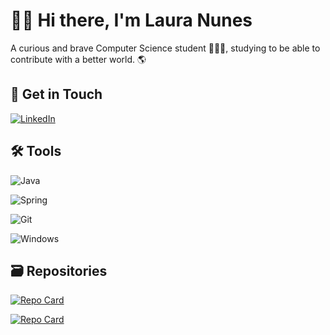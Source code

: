 # 👋🏼 Hi there, I'm Laura Nunes

A curious and brave Computer Science student 👩🏽‍💻, studying to be able to contribute with a better world. 🌎


## 📱 Get in Touch
[![LinkedIn](https://img.shields.io/badge/LinkedIn-FFF?style=for-the-badge&logo=linkedin&logoColor=0E76A8)](https://www.linkedin.com/in/https://www.linkedin.com/in/lauranunessa/)


## 🛠️ Tools
![Java](https://img.shields.io/badge/Java-000?style=for-the-badge&logo=java)

![Spring](https://img.shields.io/badge/Spring-000?style=for-the-badge&logo=spring)

![Git](https://img.shields.io/badge/Git-000?style=for-the-badge&logo=git&logoColor=red)

![Windows](https://img.shields.io/badge/Windows-000?style=for-the-badge&logo=windows&logoColor=blue)


## 🗃️ Repositories
[![Repo Card](https://github-readme-stats.vercel.app/api/pin/?username=nunes-laura&repo=spring-course&bg_color=000&border_color=30A3DC&show_icons=true&icon_color=30A3DC&title_color=E94D5F&text_color=FFF)](https://github.com/nunes-laura/spring-course)

[![Repo Card](https://github-readme-stats.vercel.app/api/pin/?username=nunes-laura&repo=java-exercises&bg_color=000&border_color=30A3DC&show_icons=true&icon_color=30A3DC&title_color=E94D5F&text_color=FFF)](https://github.com/nunes-laura/java-exercises)
